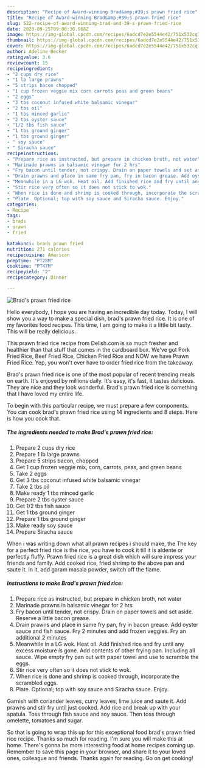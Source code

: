 ```yaml
---
description: "Recipe of Award-winning Brad&amp;#39;s prawn fried rice"
title: "Recipe of Award-winning Brad&amp;#39;s prawn fried rice"
slug: 522-recipe-of-award-winning-brad-and-39-s-prawn-fried-rice
date: 2020-09-25T09:00:30.968Z
image: https://img-global.cpcdn.com/recipes/6adcd7e2e5544e42/751x532cq70/brads-prawn-fried-rice-recipe-main-photo.jpg
thumbnail: https://img-global.cpcdn.com/recipes/6adcd7e2e5544e42/751x532cq70/brads-prawn-fried-rice-recipe-main-photo.jpg
cover: https://img-global.cpcdn.com/recipes/6adcd7e2e5544e42/751x532cq70/brads-prawn-fried-rice-recipe-main-photo.jpg
author: Adeline Becker
ratingvalue: 3.6
reviewcount: 15
recipeingredient:
- "2 cups dry rice"
- "1 lb large prawns"
- "5 strips bacon chopped"
- "1 cup frozen veggie mix corn carrots peas and green beans"
- "2 eggs"
- "3 tbs coconut infused white balsamic vinegar"
- "2 tbs oil"
- "1 tbs minced garlic"
- "2 tbs oyster sauce"
- "1/2 tbs fish sauce"
- "1 tbs ground ginger"
- "1 tbs ground ginger"
- " soy sauce"
- " Siracha sauce"
recipeinstructions:
- "Prepare rice as instructed, but prepare in chicken broth, not water"
- "Marinade prawns in balsamic vinegar for 2 hrs"
- "Fry bacon until tender, not crispy. Drain on paper towels and set aside. Reserve a little bacon grease."
- "Drain prawns and place in same fry pan, fry in bacon grease. Add oyster sauce and fish sauce. Fry 2 minutes and add frozen veggies. Fry an additional 2 minutes"
- "Meanwhile in a LG wok. Heat oil. Add finished rice and fry until any excess moisture is gone. Add contents of other frying pan. Including all sauce. Wipe empty fry pan out with paper towel and use to scramble the eggs."
- "Stir rice very often so it does not stick to wok."
- "When rice is done and shrimp is cooked through, incorporate the scrambled eggs."
- "Plate. Optional; top with soy sauce and Siracha sauce. Enjoy."
categories:
- Recipe
tags:
- brads
- prawn
- fried

katakunci: brads prawn fried 
nutrition: 271 calories
recipecuisine: American
preptime: "PT28M"
cooktime: "PT47M"
recipeyield: "2"
recipecategory: Dinner

---
```



![Brad&#39;s prawn fried rice](https://img-global.cpcdn.com/recipes/6adcd7e2e5544e42/751x532cq70/brads-prawn-fried-rice-recipe-main-photo.jpg)

Hello everybody, I hope you are having an incredible day today. Today, I will show you a way to make a special dish, brad&#39;s prawn fried rice. It is one of my favorites food recipes. This time, I am going to make it a little bit tasty. This will be really delicious.

This prawn fried rice recipe from Delish.com is so much fresher and healthier than that stuff that comes in the cardboard box. We&#39;ve got Pork Fried Rice, Beef Fried Rice, Chicken Fried Rice and NOW we have Prawn Fried Rice. Yep, you won&#39;t ever have to order fried rice from the takeaway.

Brad&#39;s prawn fried rice is one of the most popular of recent trending meals on earth. It's enjoyed by millions daily. It's easy, it's fast, it tastes delicious. They are nice and they look wonderful. Brad&#39;s prawn fried rice is something that I have loved my entire life.


To begin with this particular recipe, we must prepare a few components. You can cook brad&#39;s prawn fried rice using 14 ingredients and 8 steps. Here is how you cook that.

<!--inarticleads1-->

##### The ingredients needed to make Brad&#39;s prawn fried rice:

1. Prepare 2 cups dry rice
1. Prepare 1 lb large prawns
1. Prepare 5 strips bacon, chopped
1. Get 1 cup frozen veggie mix, corn, carrots, peas, and green beans
1. Take 2 eggs
1. Get 3 tbs coconut infused white balsamic vinegar
1. Take 2 tbs oil
1. Make ready 1 tbs minced garlic
1. Prepare 2 tbs oyster sauce
1. Get 1/2 tbs fish sauce
1. Get 1 tbs ground ginger
1. Prepare 1 tbs ground ginger
1. Make ready  soy sauce
1. Prepare  Siracha sauce


When i was writing down what all prawn recipes i should make, the The key for a perfect fried rice is the rice, you have to cook it till it is aldente or perfectly fluffy. Prawn fried rice is a great dish which will sure impress your friends and family. Add cooked rice, fried shrimp to the above pan and saute it. In it, add garam masala powder, switch off the flame. 

<!--inarticleads2-->

##### Instructions to make Brad&#39;s prawn fried rice:

1. Prepare rice as instructed, but prepare in chicken broth, not water
1. Marinade prawns in balsamic vinegar for 2 hrs
1. Fry bacon until tender, not crispy. Drain on paper towels and set aside. Reserve a little bacon grease.
1. Drain prawns and place in same fry pan, fry in bacon grease. Add oyster sauce and fish sauce. Fry 2 minutes and add frozen veggies. Fry an additional 2 minutes
1. Meanwhile in a LG wok. Heat oil. Add finished rice and fry until any excess moisture is gone. Add contents of other frying pan. Including all sauce. Wipe empty fry pan out with paper towel and use to scramble the eggs.
1. Stir rice very often so it does not stick to wok.
1. When rice is done and shrimp is cooked through, incorporate the scrambled eggs.
1. Plate. Optional; top with soy sauce and Siracha sauce. Enjoy.


Garnish with coriander leaves, curry leaves, lime juice and saute it. Add prawns and stir fry until just cooked. Add rice and break up with your spatula. Toss through fish sauce and soy sauce. Then toss through omelette, tomatoes and sugar. 

So that is going to wrap this up for this exceptional food brad&#39;s prawn fried rice recipe. Thanks so much for reading. I'm sure you will make this at home. There's gonna be more interesting food at home recipes coming up. Remember to save this page in your browser, and share it to your loved ones, colleague and friends. Thanks again for reading. Go on get cooking!
